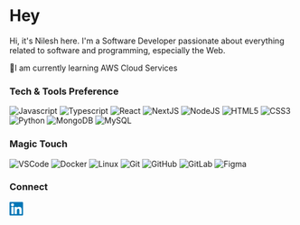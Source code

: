 # Hey 
Hi, it's Nilesh here. I'm a Software Developer passionate about everything related to software and programming, especially the Web.

🌱I am currently learning AWS Cloud Services

### Tech & Tools Preference
<div>
  <img width="48" height="48" src="https://cdn.jsdelivr.net/gh/devicons/devicon/icons/javascript/javascript-original.svg" alt="Javascript" title="Javascript 🤩"/>
  <img width="48" height="48" src="https://cdn.jsdelivr.net/gh/devicons/devicon/icons/typescript/typescript-original.svg" alt="Typescript" title="Typescript 😎"/>
  <img width="48" height="48" src="https://cdn.jsdelivr.net/gh/devicons/devicon/icons/react/react-original.svg" alt="React" title="React"/>
  <img width="48" height="48" src="https://cdn.jsdelivr.net/gh/devicons/devicon/icons/nextjs/nextjs-original.svg" alt="NextJS" title="NextJS"/>
  <img width="48" height="48" src="https://cdn.jsdelivr.net/gh/devicons/devicon/icons/nodejs/nodejs-original.svg" alt="NodeJS" title="NodeJS"/>
  <img width="48" height="48" src="https://cdn.jsdelivr.net/gh/devicons/devicon/icons/html5/html5-original.svg" alt="HTML5" title="HTML5"/>
  <img width="48" height="48" src="https://cdn.jsdelivr.net/gh/devicons/devicon/icons/css3/css3-original.svg" alt="CSS3" title="CSS3"/>
  <img width="48" height="48" src="https://cdn.jsdelivr.net/gh/devicons/devicon/icons/python/python-original.svg" alt="Python" title="Python"/>
   <img width="48" height="48" src="https://cdn.jsdelivr.net/gh/devicons/devicon/icons/mongodb/mongodb-original.svg" alt="MongoDB" title="MongoDB"/>
  <img width="48" height="48" src="https://cdn.jsdelivr.net/gh/devicons/devicon/icons/mysql/mysql-original.svg" alt="MySQL" title="MySQL"/>          
</div>

### Magic Touch
<div>
  <img width="48" height="48" src="https://cdn.jsdelivr.net/gh/devicons/devicon/icons/vscode/vscode-original.svg" alt="VSCode" title="VSCode"/>
  <img width="48" height="48" src="https://cdn.jsdelivr.net/gh/devicons/devicon/icons/docker/docker-original.svg" alt="Docker" title="Docker"/> 
 <img width="48" height="48" src="https://cdn.jsdelivr.net/gh/devicons/devicon/icons/linux/linux-original.svg" alt="Linux" title="Linux"/>
 <img width="48" height="48" src="https://cdn.jsdelivr.net/gh/devicons/devicon/icons/git/git-original.svg" alt="Git" title="Git"/>
  <img width="48" height="48" src="https://cdn.jsdelivr.net/gh/devicons/devicon/icons/github/github-original.svg" alt="GitHub" title="GitHub"/>
  <img width="48" height="48" src="https://cdn.jsdelivr.net/gh/devicons/devicon/icons/gitlab/gitlab-original.svg" alt="GitLab" title="GitLab"/>
  <img width="48" height="48" src="https://cdn.jsdelivr.net/gh/devicons/devicon/icons/figma/figma-original.svg" alt="Figma" title="Figma"/>
</div>

### Connect

<div>
  <a href="https://www.linkedin.com/in/nilesh-meena-726028128/" target="_blank" rel="noopener noreferrer">
    <img align="left" alt="Nilesh Meena | Linkedin Profile" width="24px"  src="https://github.com/Nilesh-Meena/Mark/blob/main/Linkedin.svg" />
  </a>
</div>

